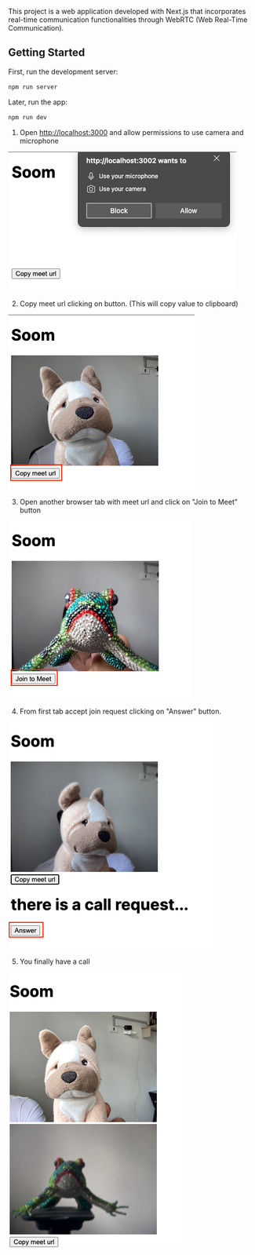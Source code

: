 This project is a web application developed with Next.js that incorporates real-time communication functionalities through WebRTC (Web Real-Time Communication).


## Getting Started

First, run the development server:

```bash
npm run server
```

Later, run the app:
```bash
npm run dev
```

1. Open [http://localhost:3000](http://localhost:3000) and allow permissions to use camera and microphone

![allow permissions](https://github.com/mocaBit/soom-web-rtc/blob/master/assets/step1.png)

2. Copy meet url clicking on button. (This will copy value to clipboard)

![copy meet url](https://github.com/mocaBit/soom-web-rtc/blob/master/assets/step2.png)

3. Open another browser tab with meet url and click on "Join to Meet" button

![join to meet](https://github.com/mocaBit/soom-web-rtc/blob/master/assets/step3.png)

4. From first tab accept join request clicking on "Answer" button.

![answer call](https://github.com/mocaBit/soom-web-rtc/blob/master/assets/step4.png)

5. You finally have a call

![calling together](https://github.com/mocaBit/soom-web-rtc/blob/master/assets/step5.png)
